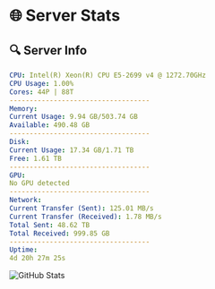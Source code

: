 # 🌐 Server Stats
## 🔍 Server Info
```yaml
CPU: Intel(R) Xeon(R) CPU E5-2699 v4 @ 1272.70GHz
CPU Usage: 1.00%
Cores: 44P | 88T
-----------------------------------
Memory:
Current Usage: 9.94 GB/503.74 GB
Available: 490.48 GB
-----------------------------------
Disk:
Current Usage: 17.34 GB/1.71 TB
Free: 1.61 TB
-----------------------------------
GPU:
No GPU detected
-----------------------------------
Network:
Current Transfer (Sent): 125.01 MB/s
Current Transfer (Received): 1.78 MB/s
Total Sent: 48.62 TB
Total Received: 999.85 GB
-----------------------------------
Uptime:
4d 20h 27m 25s
```
![GitHub Stats](https://img.shields.io/badge/Updated-2025-02-12_19:10:43-blue)